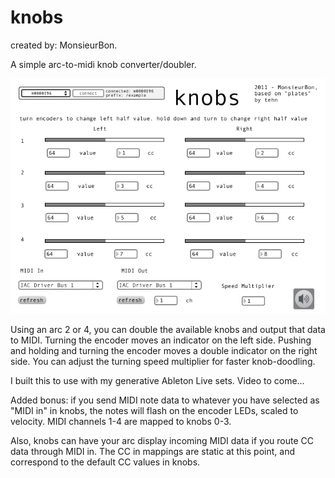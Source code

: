 # knobs

created by: MonsieurBon.

A simple arc-to-midi knob converter/doubler.

![](app-knobs.png)

Using an arc 2 or 4, you can double the available knobs and output that data to MIDI. Turning the encoder moves an indicator on the left side. Pushing and holding and turning the encoder moves a double indicator on the right side. You can adjust the turning speed multiplier for faster knob-doodling.

I built this to use with my generative Ableton Live sets. Video to come...

Added bonus: if you send MIDI note data to whatever you have selected as "MIDI in" in knobs, the notes will flash on the encoder LEDs, scaled to velocity. MIDI channels 1-4 are mapped to knobs 0-3.

Also, knobs can have your arc display incoming MIDI data if you route CC data through MIDI in. The CC in mappings are static at this point, and correspond to the default CC values in knobs.
